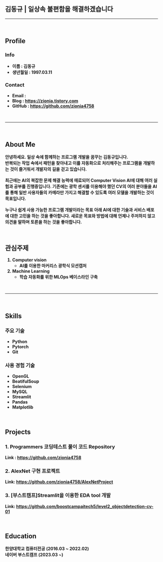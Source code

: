 <br></br>
## <b>김동규 | 일상속 불편함을 해결하겠습니다
---
<br>

## <b>Profile
<div class=pull_right>

### <b> Info
- 이름 : 김동규<br>
- 생년월일 : 1997.03.11

### <b> Contact
 - Email :
 - Blog : https://zionia.tistory.com
 - GitHub : https://github.com/zionia4758
 
 <br>
 
---
 <br>
 
 ## <b>About Me
안녕하세요. 일상 속에 함께하는 프로그램 개발을 꿈꾸는 김동규입니다.<br>
반복되는 작업 속에서 패턴을 찾아내고 이를 자동화으로 처리해주는 프로그램을 개발하는 것이 즐거워서 개발자의 길을 걷고 있습니다. 
<br><br>
최근에는 AI의 복잡한 문제 해결 능력에 매료되어 Computer Vision AI에 대해 여러 실험과 공부를 진행중입니다. 기존에는 광학 센서를 이용해야 했던 CV의 여러 분야들을 AI를 통해 일반 사용자들의 카메라만 가지고 해결할 수 있도록 여러 모델을 개발하는 것이 목표입니다.
<br><br>
누구나 쉽게 사용 가능한 프로그램 개발이라는 목표 아래 AI에 대한 기술과 서비스 배포에 대한 고민을 하는 것을 좋아합니다. 새로운 목표와 방법에 대해 언제나 주저하지 않고 의견을 말하며 토론을 하는 것을 좋아합니다.


<br>

 ## <b>관심주제
 1. Computer vision
    - AI를 이용한 마커리스 광학식 모션캡처
 2. Machine Learning
    - 학습 자동화를 위한 MLOps 베이스라인 구축
 
<br>

---
<br>

## <b>Skills
### <b>주요 기술
- Python
- Pytorch
- Git
### <b>사용 경험 기술
- OpenGL
- BeatifulSoup
- Selenium
- MySQL
- Streamlit
- Pandas
- Matplotlib

<br>

## <b>Projects
### 1. Programmers 코딩테스트 풀이 코드 Repository
Link : <https://github.com/zionia4758>
### 2. AlexNet 구현 프로젝트
Link: https://github.com/zionia4758/AlexNetProject
### 3. [부스트캠프]Streamlit을 이용한 EDA tool 개발
Link: https://github.com/boostcampaitech5/level2_objectdetection-cv-01

<br>

## <b>Education
 한양대학교 컴퓨터전공 (2016.03 ~ 2022.02)<br>
 네이버 부스트캠프 (2023.03 ~)
